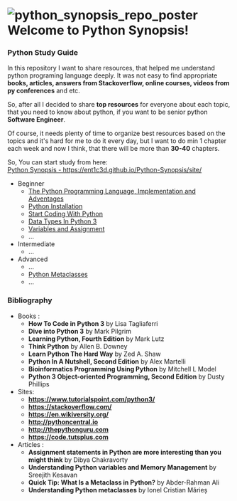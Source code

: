 ![python_synopsis_repo_poster](https://user-images.githubusercontent.com/2203893/29452419-61dfbeb2-8417-11e7-809b-3c66317fa3c7.jpg)
Welcome to Python Synopsis!
===================


### Python Study Guide 


In this repository I want to share resources, that helped me understand python programing language deeply. 
It was not easy to find appropriate **books, articles, answers from Stackoverflow, online courses, videos from py conferences** and etc.   

So, after all I decided to share **top resources** for everyone about each topic, that you need to know about python, if you want to be senior python **Software Engineer**.   

Of course, it needs plenty of time to organize best resources based on the topics and it's hard for me to do it every day,  but I want to do min 1 chapter each week and now I think, that there will be more than **30-40** chapters.

So, You can start study from here:  
<i class="fa-file"></i>  [Python Synopsis - https://ent1c3d.github.io/Python-Synopsis/site/ ](https://ent1c3d.github.io/Python-Synopsis/site/)

- Beginner
    - [The Python Programming Language, Implementation and Adventages](https://ent1c3d.github.io/Python-Synopsis/site/beginner/Python_Programming_Lanuage)
    - [Python Installation](https://ent1c3d.github.io/Python-Synopsis/site/beginner/Python_Installation)
    - [Start Coding With Python](https://ent1c3d.github.io/Python-Synopsis/site/beginner/Start_Coding_With_Python)
    - [Data Types In Python 3](https://ent1c3d.github.io/Python-Synopsis/site/beginner/Data_Types_In_Python_3)
    - [Variables and Assignment](https://ent1c3d.github.io/Python-Synopsis/site/beginner/Variables_And_Assignment)
    - ...
- Intermediate
    - ... 
- Advanced
    - ...
    - [Python Metaclasses](https://ent1c3d.github.io/Python-Synopsis/site/advanced/Python_Metaclasses)
    - ...  


### Bibliography    
- Books :
    - **How To Code in Python 3** by Lisa Tagliaferri
    - **Dive into Python 3** by Mark Pilgrim
    - **Learning Python, Fourth Edition** by Mark Lutz  
    - **Think Python** by Allen B. Downey  
    - **Learn Python The  Hard Way** by Zed A. Shaw    
    - **Python In A Nutshell, Second Edition** by Alex Martelli
    - **Bioinformatics Programming Using Python** by Mitchell L Model
    - **Python 3 Object-oriented Programming, Second Edition** by Dusty Phillips
- Sites:    
    - **https://www.tutorialspoint.com/python3/**
    - **https://stackoverflow.com/**
    - **https://en.wikiversity.org/**
    - **http://pythoncentral.io**
    - **http://thepythonguru.com**
    - **https://code.tutsplus.com**
- Articles :
    - **Assignment statements in Python are more interesting than you might think** by Dibya Chakravorty
    - **Understanding Python variables and Memory Management** by Sreejith Kesavan
    - **Quick Tip: What Is a Metaclass in Python?** by Abder-Rahman Ali
    - **Understanding Python metaclasses** by Ionel Cristian Mărieș